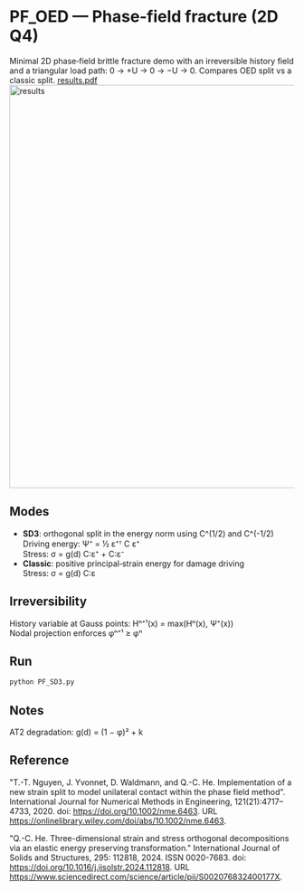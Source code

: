 # PF_OED — Phase‑field fracture (2D Q4)

Minimal 2D phase‑field brittle fracture demo with an irreversible history field and a triangular load path: 0 → +U → 0 → −U → 0. Compares OED split vs a classic split.
[results.pdf](https://github.com/user-attachments/files/22141236/results.pdf)
<img width="1001" height="713" alt="results" src="https://github.com/user-attachments/assets/d9a2fe5c-99b3-4b6e-8c6d-7099daaaa684" />

## Modes
- **SD3**: orthogonal split in the energy norm using C^(1/2) and C^(-1/2)  
  Driving energy: Ψ⁺ = ½ ε⁺ᵀ C ε⁺  
  Stress: σ = g(d) C:ε⁺ + C:ε⁻
- **Classic**: positive principal‑strain energy for damage driving  
  Stress: σ = g(d) C:ε

## Irreversibility
History variable at Gauss points: Hⁿ⁺¹(x) = max(Hⁿ(x), Ψ⁺(x))  
Nodal projection enforces φⁿ⁺¹ ≥ φⁿ

## Run
```bash
python PF_SD3.py
```

## Notes
AT2 degradation: g(d) = (1 − φ)² + k

## Reference
"T.-T. Nguyen, J. Yvonnet, D. Waldmann, and Q.-C. He. Implementation of a new strain split to model unilateral contact within the phase field method". 
International Journal for Numerical Methods in Engineering, 121(21):4717–4733, 2020. doi: https://doi.org/10.1002/nme.6463. 
URL https://onlinelibrary.wiley.com/doi/abs/10.1002/nme.6463.

"Q.-C. He. Three-dimensional strain and stress orthogonal decompositions via an elastic energy preserving transformation." 
International Journal of Solids and Structures, 295: 112818, 2024. ISSN 0020-7683. doi: https://doi.org/10.1016/j.ijsolstr.2024.112818. 
URL https://www.sciencedirect.com/science/article/pii/S002076832400177X.
